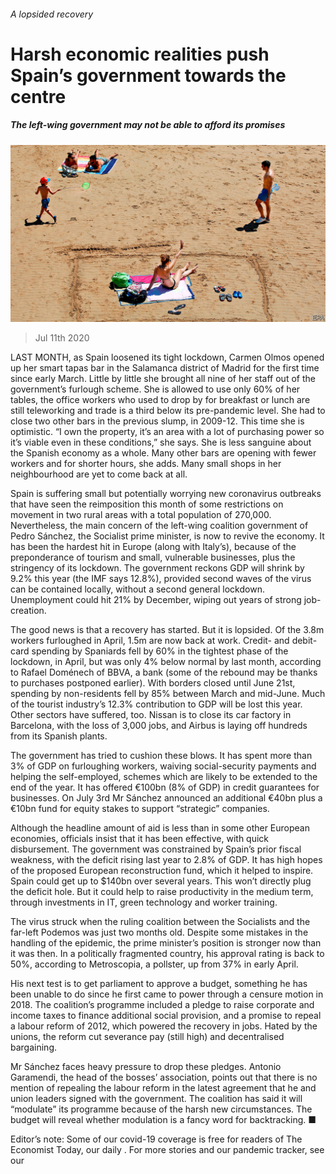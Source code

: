 ###### A lopsided recovery

# Harsh economic realities push Spain’s government towards the centre 

##### The left-wing government may not be able to afford its promises 

![image](images/20200711_EUP004_0.jpg) 

> Jul 11th 2020 

LAST MONTH, as Spain loosened its tight lockdown, Carmen Olmos opened up her smart tapas bar in the Salamanca district of Madrid for the first time since early March. Little by little she brought all nine of her staff out of the government’s furlough scheme. She is allowed to use only 60% of her tables, the office workers who used to drop by for breakfast or lunch are still teleworking and trade is a third below its pre-pandemic level. She had to close two other bars in the previous slump, in 2009-12. This time she is optimistic. “I own the property, it’s an area with a lot of purchasing power so it’s viable even in these conditions,” she says. She is less sanguine about the Spanish economy as a whole. Many other bars are opening with fewer workers and for shorter hours, she adds. Many small shops in her neighbourhood are yet to come back at all.

Spain is suffering small but potentially worrying new coronavirus outbreaks that have seen the reimposition this month of some restrictions on movement in two rural areas with a total population of 270,000. Nevertheless, the main concern of the left-wing coalition government of Pedro Sánchez, the Socialist prime minister, is now to revive the economy. It has been the hardest hit in Europe (along with Italy’s), because of the preponderance of tourism and small, vulnerable businesses, plus the stringency of its lockdown. The government reckons GDP will shrink by 9.2% this year (the IMF says 12.8%), provided second waves of the virus can be contained locally, without a second general lockdown. Unemployment could hit 21% by December, wiping out years of strong job-creation.


The good news is that a recovery has started. But it is lopsided. Of the 3.8m workers furloughed in April, 1.5m are now back at work. Credit- and debit-card spending by Spaniards fell by 60% in the tightest phase of the lockdown, in April, but was only 4% below normal by last month, according to Rafael Doménech of BBVA, a bank (some of the rebound may be thanks to purchases postponed earlier). With borders closed until June 21st, spending by non-residents fell by 85% between March and mid-June. Much of the tourist industry’s 12.3% contribution to GDP will be lost this year. Other sectors have suffered, too. Nissan is to close its car factory in Barcelona, with the loss of 3,000 jobs, and Airbus is laying off hundreds from its Spanish plants.

The government has tried to cushion these blows. It has spent more than 3% of GDP on furloughing workers, waiving social-security payments and helping the self-employed, schemes which are likely to be extended to the end of the year. It has offered €100bn (8% of GDP) in credit guarantees for businesses. On July 3rd Mr Sánchez announced an additional €40bn plus a €10bn fund for equity stakes to support “strategic” companies.

Although the headline amount of aid is less than in some other European economies, officials insist that it has been effective, with quick disbursement. The government was constrained by Spain’s prior fiscal weakness, with the deficit rising last year to 2.8% of GDP. It has high hopes of the proposed European reconstruction fund, which it helped to inspire. Spain could get up to $140bn over several years. This won’t directly plug the deficit hole. But it could help to raise productivity in the medium term, through investments in IT, green technology and worker training.

The virus struck when the ruling coalition between the Socialists and the far-left Podemos was just two months old. Despite some mistakes in the handling of the epidemic, the prime minister’s position is stronger now than it was then. In a politically fragmented country, his approval rating is back to 50%, according to Metroscopia, a pollster, up from 37% in early April.

His next test is to get parliament to approve a budget, something he has been unable to do since he first came to power through a censure motion in 2018. The coalition’s programme included a pledge to raise corporate and income taxes to finance additional social provision, and a promise to repeal a labour reform of 2012, which powered the recovery in jobs. Hated by the unions, the reform cut severance pay (still high) and decentralised bargaining.

Mr Sánchez faces heavy pressure to drop these pledges. Antonio Garamendi, the head of the bosses’ association, points out that there is no mention of repealing the labour reform in the latest agreement that he and union leaders signed with the government. The coalition has said it will “modulate” its programme because of the harsh new circumstances. The budget will reveal whether modulation is a fancy word for backtracking. ■

Editor’s note: Some of our covid-19 coverage is free for readers of The Economist Today, our daily . For more stories and our pandemic tracker, see our 

